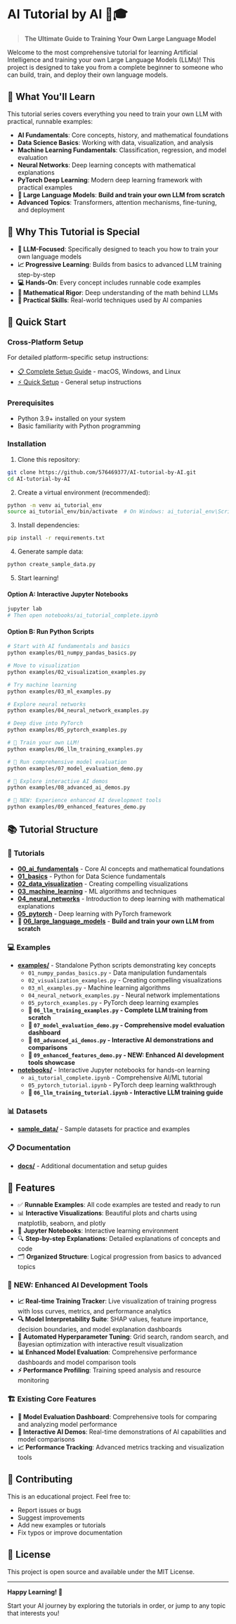 # AI Tutorial by AI 🤖🎓

> **The Ultimate Guide to Training Your Own Large Language Model**

Welcome to the most comprehensive tutorial for learning Artificial Intelligence and training your own Large Language Models (LLMs)! This project is designed to take you from a complete beginner to someone who can build, train, and deploy their own language models.

## 🎯 What You'll Learn

This tutorial series covers everything you need to train your own LLM with practical, runnable examples:

- **AI Fundamentals**: Core concepts, history, and mathematical foundations
- **Data Science Basics**: Working with data, visualization, and analysis  
- **Machine Learning Fundamentals**: Classification, regression, and model evaluation
- **Neural Networks**: Deep learning concepts with mathematical explanations
- **PyTorch Deep Learning**: Modern deep learning framework with practical examples
- **🚀 Large Language Models**: **Build and train your own LLM from scratch**
- **Advanced Topics**: Transformers, attention mechanisms, fine-tuning, and deployment

## 🌟 Why This Tutorial is Special

- **🎯 LLM-Focused**: Specifically designed to teach you how to train your own language models
- **📈 Progressive Learning**: Builds from basics to advanced LLM training step-by-step
- **💻 Hands-On**: Every concept includes runnable code examples
- **🧮 Mathematical Rigor**: Deep understanding of the math behind LLMs
- **🔧 Practical Skills**: Real-world techniques used by AI companies

## 🚀 Quick Start

### Cross-Platform Setup
For detailed platform-specific setup instructions:
- [📋 Complete Setup Guide](docs/setup/cross_platform_setup.md) - macOS, Windows, and Linux
- [⚡ Quick Setup](docs/getting_started.md) - General setup instructions

### Prerequisites
- Python 3.9+ installed on your system
- Basic familiarity with Python programming

### Installation

1. Clone this repository:
```bash
git clone https://github.com/576469377/AI-tutorial-by-AI.git
cd AI-tutorial-by-AI
```

2. Create a virtual environment (recommended):
```bash
python -m venv ai_tutorial_env
source ai_tutorial_env/bin/activate  # On Windows: ai_tutorial_env\Scripts\activate
```

3. Install dependencies:
```bash
pip install -r requirements.txt
```

4. Generate sample data:
```bash
python create_sample_data.py
```

5. Start learning!

#### Option A: Interactive Jupyter Notebooks
```bash
jupyter lab
# Then open notebooks/ai_tutorial_complete.ipynb
```

#### Option B: Run Python Scripts
```bash
# Start with AI fundamentals and basics
python examples/01_numpy_pandas_basics.py

# Move to visualization
python examples/02_visualization_examples.py

# Try machine learning
python examples/03_ml_examples.py

# Explore neural networks
python examples/04_neural_network_examples.py

# Deep dive into PyTorch
python examples/05_pytorch_examples.py

# 🚀 Train your own LLM!
python examples/06_llm_training_examples.py

# 🏁 Run comprehensive model evaluation
python examples/07_model_evaluation_demo.py

# 🌟 Explore interactive AI demos
python examples/08_advanced_ai_demos.py

# 🎯 NEW: Experience enhanced AI development tools
python examples/09_enhanced_features_demo.py
```

## 📚 Tutorial Structure

### 📖 Tutorials
- **[00_ai_fundamentals](tutorials/00_ai_fundamentals/)** - Core AI concepts and mathematical foundations
- **[01_basics](tutorials/01_basics/)** - Python for Data Science fundamentals
- **[02_data_visualization](tutorials/02_data_visualization/)** - Creating compelling visualizations
- **[03_machine_learning](tutorials/03_machine_learning/)** - ML algorithms and techniques
- **[04_neural_networks](tutorials/04_neural_networks/)** - Introduction to deep learning with mathematical explanations
- **[05_pytorch](tutorials/05_pytorch/)** - Deep learning with PyTorch framework
- **🌟 [06_large_language_models](tutorials/06_large_language_models/)** - **Build and train your own LLM from scratch**

### 💻 Examples
- **[examples/](examples/)** - Standalone Python scripts demonstrating key concepts
  - `01_numpy_pandas_basics.py` - Data manipulation fundamentals
  - `02_visualization_examples.py` - Creating compelling visualizations  
  - `03_ml_examples.py` - Machine learning algorithms
  - `04_neural_network_examples.py` - Neural network implementations
  - `05_pytorch_examples.py` - PyTorch deep learning examples
  - **🚀 `06_llm_training_examples.py` - Complete LLM training from scratch**
  - **🏁 `07_model_evaluation_demo.py` - Comprehensive model evaluation dashboard**
  - **🌟 `08_advanced_ai_demos.py` - Interactive AI demonstrations and comparisons**
  - **🎯 `09_enhanced_features_demo.py` - NEW: Enhanced AI development tools showcase**
- **[notebooks/](notebooks/)** - Interactive Jupyter notebooks for hands-on learning
  - `ai_tutorial_complete.ipynb` - Comprehensive AI/ML tutorial
  - `05_pytorch_tutorial.ipynb` - PyTorch deep learning walkthrough
  - **🌟 `06_llm_training_tutorial.ipynb` - Interactive LLM training guide**

### 📊 Datasets
- **[sample_data/](sample_data/)** - Sample datasets for practice and examples

### 📋 Documentation
- **[docs/](docs/)** - Additional documentation and setup guides

## 🎨 Features

- ✅ **Runnable Examples**: All code examples are tested and ready to run
- 📊 **Interactive Visualizations**: Beautiful plots and charts using matplotlib, seaborn, and plotly
- 📓 **Jupyter Notebooks**: Interactive learning environment
- 🔍 **Step-by-step Explanations**: Detailed explanations of concepts and code
- 🗂️ **Organized Structure**: Logical progression from basics to advanced topics

### 🚀 **NEW: Enhanced AI Development Tools**
- **📈 Real-time Training Tracker**: Live visualization of training progress with loss curves, metrics, and performance analytics
- **🔍 Model Interpretability Suite**: SHAP values, feature importance, decision boundaries, and model explanation dashboards
- **🎯 Automated Hyperparameter Tuning**: Grid search, random search, and Bayesian optimization with interactive result visualization
- **📊 Enhanced Model Evaluation**: Comprehensive performance dashboards and model comparison tools
- **⚡ Performance Profiling**: Training speed analysis and resource monitoring

### 🏗️ **Existing Core Features**
- **🏁 Model Evaluation Dashboard**: Comprehensive tools for comparing and analyzing model performance
- **🌟 Interactive AI Demos**: Real-time demonstrations of AI capabilities and model comparisons
- **📈 Performance Tracking**: Advanced metrics tracking and visualization tools

## 🤝 Contributing

This is an educational project. Feel free to:
- Report issues or bugs
- Suggest improvements
- Add new examples or tutorials
- Fix typos or improve documentation

## 📄 License

This project is open source and available under the MIT License.

---

**Happy Learning! 🎉**

Start your AI journey by exploring the tutorials in order, or jump to any topic that interests you!
